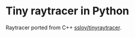 # Tiny raytracer in Python

Raytracer ported from C++ [ssloy/tinyraytracer](https://github.com/ssloy/tinyraytracer).